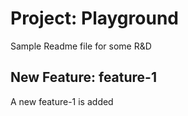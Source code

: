 # Project: Playground
Sample Readme file for some R&D

## New Feature: feature-1
A new feature-1 is added
